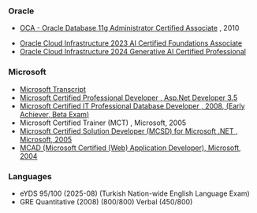 ### Oracle

* [OCA - Oracle Database 11g Administrator Certified Associate](certificates/professional/oracle-database-11g-administrator-certified-associate.pdf) , 2010
- [Oracle Cloud Infrastructure 2023 AI Certified Foundations Associate](https://catalog-education.oracle.com/pls/certview/sharebadge?id=0E837E584F03199C55752165C8D14EF002FD9C1E2477AF0B825DAA32EC4C50F0)
- [Oracle Cloud Infrastructure 2024 Generative AI Certified Professional](https://catalog-education.oracle.com/pls/certview/sharebadge?id=022CC8F05D537D394B1D521E4C1AB8EF01F8AF6CA31EB246F8C5635341099E47)

### Microsoft

* [Microsoft Transcript](certificates/professional/MS_Learning_Transcript.pdf)
* [Microsoft Certified Professional  Developer  , Asp.Net Developer 3.5](certificates/professional/mcpd-.net-framework-3.5-asp.net-developer.pdf)
* [Microsoft Certified IT Professional  Database Developer , 2008, (Early Achiever, Beta Exam)](certificates/professional/mcts-charter-sql-server-2008-database-development.pdf)
* Microsoft Certified Trainer (MCT) , Microsoft, 2005
* [Microsoft Certified Solution Developer (MCSD) for Microsoft .NET , Microsoft, 2005](certificates/professional/mcsd-microsoft.net.pdf )
* [MCAD (Microsoft Certified (Web) Application Developer), Microsoft, 2004](certificates/professional/mcad-microsoft.net.pdf)

### Languages

* eYDS 95/100 (2025-08) (Turkish Nation-wide English Language Exam)
* GRE Quantitative (2008) (800/800) Verbal (450/800)
